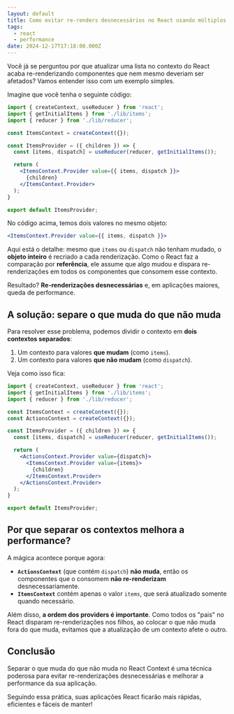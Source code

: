 ```yaml
---
layout: default
title: Como evitar re-renders desnecessários no React usando múltiplos contextos
tags:
  - react
  - performance
date: 2024-12-17T17:18:00.000Z
---
```

Você já se perguntou por que atualizar uma lista no contexto do React acaba re-renderizando componentes que nem mesmo deveriam ser afetados? Vamos entender isso com um exemplo simples.

Imagine que você tenha o seguinte código:

```jsx
import { createContext, useReducer } from 'react';
import { getInitialItems } from './lib/items';
import { reducer } from './lib/reducer';

const ItemsContext = createContext({});

const ItemsProvider = ({ children }) => {
  const [items, dispatch] = useReducer(reducer, getInitialItems());

  return (
    <ItemsContext.Provider value={{ items, dispatch }}>
      {children}
    </ItemsContext.Provider>
  );
}

export default ItemsProvider;
```

No código acima, temos dois valores no mesmo objeto:

```jsx
<ItemsContext.Provider value={{ items, dispatch }}>
```

Aqui está o detalhe: mesmo que `items` ou `dispatch` não tenham mudado, o **objeto inteiro** é recriado a cada renderização. Como o React faz a comparação por **referência**, ele assume que algo mudou e dispara re-renderizações em todos os componentes que consomem esse contexto.

Resultado? **Re-renderizações desnecessárias** e, em aplicações maiores, queda de performance.

## A solução: separe o que muda do que não muda

Para resolver esse problema, podemos dividir o contexto em **dois contextos separados**:

1. Um contexto para valores **que mudam** (como `items`).
2. Um contexto para valores **que não mudam** (como `dispatch`).

Veja como isso fica:

```jsx
import { createContext, useReducer } from 'react';
import { getInitialItems } from './lib/items';
import { reducer } from './lib/reducer';

const ItemsContext = createContext({});
const ActionsContext = createContext({});

const ItemsProvider = ({ children }) => {
  const [items, dispatch] = useReducer(reducer, getInitialItems());

  return (
    <ActionsContext.Provider value={dispatch}>
      <ItemsContext.Provider value={items}>
        {children}
      </ItemsContext.Provider>
    </ActionsContext.Provider>
  );
}

export default ItemsProvider;
```

## **Por que separar os contextos melhora a performance?**

A mágica acontece porque agora:

* **`ActionsContext`** (que contém `dispatch`) **não muda**, então os componentes que o consomem **não re-renderizam** desnecessariamente.
* **`ItemsContext`** contém apenas o valor `items`, que será atualizado somente quando necessário.

Além disso, **a ordem dos providers é importante**. Como todos os "pais" no React disparam re-renderizações nos filhos, ao colocar o que não muda fora do que muda, evitamos que a atualização de um contexto afete o outro.

## Conclusão

Separar o que muda do que não muda no React Context é uma técnica poderosa para evitar re-renderizações desnecessárias e melhorar a performance da sua aplicação.

Seguindo essa prática, suas aplicações React ficarão mais rápidas, eficientes e fáceis de manter!

